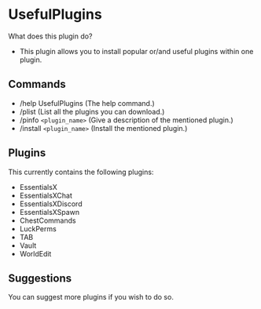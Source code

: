 # UsefulPlugins
What does this plugin do?
- This plugin allows you to install popular or/and useful plugins within one plugin.

## Commands
- /help UsefulPlugins (The help command.)
- /plist (List all the plugins you can download.)
- /pinfo `<plugin_name>` (Give a description of the mentioned plugin.)
- /install `<plugin_name>` (Install the mentioned plugin.)

## Plugins
This currently contains the following plugins:
- EssentialsX
- EssentialsXChat
- EssentialsXDiscord
- EssentialsXSpawn
- ChestCommands
- LuckPerms
- TAB
- Vault
- WorldEdit

## Suggestions
You can suggest more plugins if you wish to do so.
